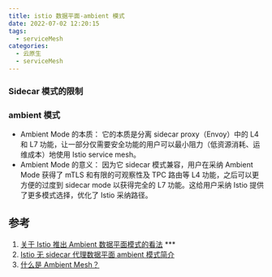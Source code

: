 ```yaml
---
title: istio 数据平面-ambient 模式
date: 2022-07-02 12:20:15
tags:
  - serviceMesh
categories:
  - 云原生
  - serviceMesh
---
```


<p></p>
<!-- more -->

### Sidecar 模式的限制

### ambient 模式
+ Ambient Mode 的本质：
  它的本质是分离 sidecar proxy（Envoy）中的 L4 和 L7 功能，让一部分仅需要安全功能的用户可以最小阻力（低资源消耗、运维成本）地使用 Istio service mesh。
+ Ambient Mode 的意义：
 因为它 sidecar 模式兼容，用户在采纳 Ambient Mode 获得了 mTLS 和有限的可观察性及 TPC 路由等 L4 功能，之后可以更方便的过度到 sidecar mode 以获得完全的 L7 功能。这给用户采纳 Istio 提供了更多模式选择，优化了 Istio 采纳路径。


## 参考
1. [关于 Istio 推出 Ambient 数据平面模式的看法](https://jimmysong.io/blog/istio-ambient-mode/)  ***
2. [Istio 无 sidecar 代理数据平面 ambient 模式简介](https://lib.jimmysong.io/blog/introducing-ambient-mesh/)
3. [什么是 Ambient Mesh？](https://lib.jimmysong.io/blog/what-is-ambient-mesh/)

